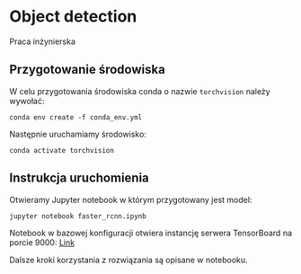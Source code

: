 # Object detection
Praca inżynierska

## Przygotowanie środowiska
W celu przygotowania środowiska conda o nazwie `torchvision` należy wywołać:

`conda env create -f conda_env.yml`

Następnie uruchamiamy środowisko:

`conda activate torchvision`

## Instrukcja uruchomienia
Otwieramy Jupyter notebook w którym przygotowany jest model:

`jupyter notebook faster_rcnn.ipynb `

Notebook w bazowej konfiguracji otwiera instancję serwera TensorBoard na porcie 9000: [Link](http://localhost:9000)

Dalsze kroki korzystania z rozwiązania są opisane w notebooku.